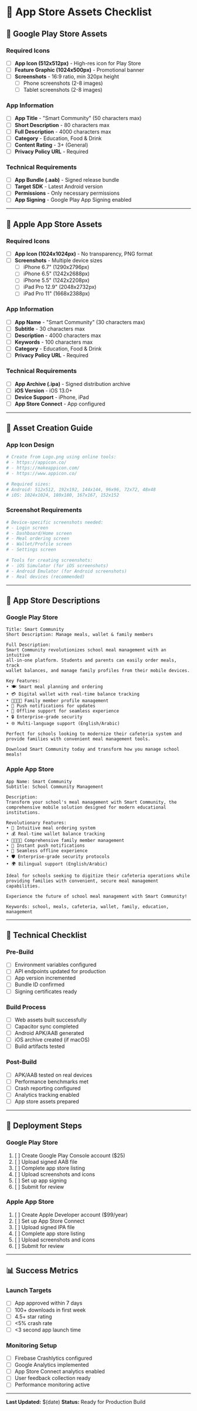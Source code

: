 # 📱 App Store Assets Checklist

## 🎯 Google Play Store Assets

### **Required Icons**
- [ ] **App Icon (512x512px)** - High-res icon for Play Store
- [ ] **Feature Graphic (1024x500px)** - Promotional banner
- [ ] **Screenshots** - 16:9 ratio, min 320px height
  - [ ] Phone screenshots (2-8 images)
  - [ ] Tablet screenshots (2-8 images)

### **App Information**
- [ ] **App Title** - "Smart Community" (50 characters max)
- [ ] **Short Description** - 80 characters max
- [ ] **Full Description** - 4000 characters max
- [ ] **Category** - Education, Food & Drink
- [ ] **Content Rating** - 3+ (General)
- [ ] **Privacy Policy URL** - Required

### **Technical Requirements**
- [ ] **App Bundle (.aab)** - Signed release bundle
- [ ] **Target SDK** - Latest Android version
- [ ] **Permissions** - Only necessary permissions
- [ ] **App Signing** - Google Play App Signing enabled

---

## 🍎 Apple App Store Assets

### **Required Icons**
- [ ] **App Icon (1024x1024px)** - No transparency, PNG format
- [ ] **Screenshots** - Multiple device sizes
  - [ ] iPhone 6.7" (1290x2796px)
  - [ ] iPhone 6.5" (1242x2688px)
  - [ ] iPhone 5.5" (1242x2208px)
  - [ ] iPad Pro 12.9" (2048x2732px)
  - [ ] iPad Pro 11" (1668x2388px)

### **App Information**
- [ ] **App Name** - "Smart Community" (30 characters max)
- [ ] **Subtitle** - 30 characters max
- [ ] **Description** - 4000 characters max
- [ ] **Keywords** - 100 characters max
- [ ] **Category** - Education, Food & Drink
- [ ] **Privacy Policy URL** - Required

### **Technical Requirements**
- [ ] **App Archive (.ipa)** - Signed distribution archive
- [ ] **iOS Version** - iOS 13.0+
- [ ] **Device Support** - iPhone, iPad
- [ ] **App Store Connect** - App configured

---

## 🎨 Asset Creation Guide

### **App Icon Design**
```bash
# Create from Logo.png using online tools:
# - https://appicon.co/
# - https://makeappicon.com/
# - https://www.appicon.co/

# Required sizes:
# Android: 512x512, 192x192, 144x144, 96x96, 72x72, 48x48
# iOS: 1024x1024, 180x180, 167x167, 152x152
```

### **Screenshot Requirements**
```bash
# Device-specific screenshots needed:
# - Login screen
# - Dashboard/Home screen
# - Meal ordering screen
# - Wallet/Profile screen
# - Settings screen

# Tools for creating screenshots:
# - iOS Simulator (for iOS screenshots)
# - Android Emulator (for Android screenshots)
# - Real devices (recommended)
```

---

## 📝 App Store Descriptions

### **Google Play Store**
```
Title: Smart Community
Short Description: Manage meals, wallet & family members

Full Description:
Smart Community revolutionizes school meal management with an intuitive 
all-in-one platform. Students and parents can easily order meals, track 
wallet balances, and manage family profiles from their mobile devices.

Key Features:
• 🍽️ Smart meal planning and ordering
• 💳 Digital wallet with real-time balance tracking
• 👨‍👩‍👧‍👦 Family member profile management
• 🔔 Push notifications for updates
• 📱 Offline support for seamless experience
• 🔒 Enterprise-grade security
• 🌐 Multi-language support (English/Arabic)

Perfect for schools looking to modernize their cafeteria system and 
provide families with convenient meal management tools.

Download Smart Community today and transform how you manage school meals!
```

### **Apple App Store**
```
App Name: Smart Community
Subtitle: School Community Management

Description:
Transform your school's meal management with Smart Community, the 
comprehensive mobile solution designed for modern educational institutions.

Revolutionary Features:
• 🎯 Intuitive meal ordering system
• 💰 Real-time wallet balance tracking
• 👨‍👩‍👧‍👦 Comprehensive family member management
• 🔔 Instant push notifications
• 📱 Seamless offline experience
• 🛡️ Enterprise-grade security protocols
• 🌍 Bilingual support (English/Arabic)

Ideal for schools seeking to digitize their cafeteria operations while 
providing families with convenient, secure meal management capabilities.

Experience the future of school meal management with Smart Community!

Keywords: school, meals, cafeteria, wallet, family, education, management
```

---

## 🔧 Technical Checklist

### **Pre-Build**
- [ ] Environment variables configured
- [ ] API endpoints updated for production
- [ ] App version incremented
- [ ] Bundle ID confirmed
- [ ] Signing certificates ready

### **Build Process**
- [ ] Web assets built successfully
- [ ] Capacitor sync completed
- [ ] Android APK/AAB generated
- [ ] iOS archive created (if macOS)
- [ ] Build artifacts tested

### **Post-Build**
- [ ] APK/AAB tested on real devices
- [ ] Performance benchmarks met
- [ ] Crash reporting configured
- [ ] Analytics tracking enabled
- [ ] App store assets prepared

---

## 🚀 Deployment Steps

### **Google Play Store**
1. [ ] Create Google Play Console account ($25)
2. [ ] Upload signed AAB file
3. [ ] Complete app store listing
4. [ ] Upload screenshots and icons
5. [ ] Set up app signing
6. [ ] Submit for review

### **Apple App Store**
1. [ ] Create Apple Developer account ($99/year)
2. [ ] Set up App Store Connect
3. [ ] Upload signed IPA file
4. [ ] Complete app store listing
5. [ ] Upload screenshots and icons
6. [ ] Submit for review

---

## 📊 Success Metrics

### **Launch Targets**
- [ ] App approved within 7 days
- [ ] 100+ downloads in first week
- [ ] 4.5+ star rating
- [ ] <5% crash rate
- [ ] <3 second app launch time

### **Monitoring Setup**
- [ ] Firebase Crashlytics configured
- [ ] Google Analytics implemented
- [ ] App Store Connect analytics enabled
- [ ] User feedback collection ready
- [ ] Performance monitoring active

---

**Last Updated:** $(date)
**Status:** Ready for Production Build
